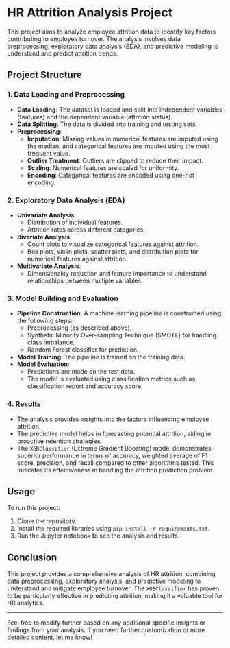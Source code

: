 

# HR Attrition Analysis Project

This project aims to analyze employee attrition data to identify key factors contributing to employee turnover. The analysis involves data preprocessing, exploratory data analysis (EDA), and predictive modeling to understand and predict attrition trends.

## Project Structure

### 1. Data Loading and Preprocessing

- **Data Loading**: The dataset is loaded and split into independent variables (features) and the dependent variable (attrition status).
- **Data Splitting**: The data is divided into training and testing sets.
- **Preprocessing**:
  - **Imputation**: Missing values in numerical features are imputed using the median, and categorical features are imputed using the most frequent value.
  - **Outlier Treatment**: Outliers are clipped to reduce their impact.
  - **Scaling**: Numerical features are scaled for uniformity.
  - **Encoding**: Categorical features are encoded using one-hot encoding.

### 2. Exploratory Data Analysis (EDA)

- **Univariate Analysis**:
  - Distribution of individual features.
  - Attrition rates across different categories.
- **Bivariate Analysis**:
  - Count plots to visualize categorical features against attrition.
  - Box plots, violin plots, scatter plots, and distribution plots for numerical features against attrition.
- **Multivariate Analysis**:
  - Dimensionality reduction and feature importance to understand relationships between multiple variables.

### 3. Model Building and Evaluation

- **Pipeline Construction**: A machine learning pipeline is constructed using the following steps:
  - Preprocessing (as described above).
  - Synthetic Minority Over-sampling Technique (SMOTE) for handling class imbalance.
  - Random Forest classifier for prediction.
- **Model Training**: The pipeline is trained on the training data.
- **Model Evaluation**:
  - Predictions are made on the test data.
  - The model is evaluated using classification metrics such as classification report and accuracy score.

### 4. Results

- The analysis provides insights into the factors influencing employee attrition.
- The predictive model helps in forecasting potential attrition, aiding in proactive retention strategies.
- The `XGBClassifier` (Extreme Gradient Boosting) model demonstrates superior performance in terms of accuracy, weighted average of F1 score, precision, and recall compared to other algorithms tested. This indicates its effectiveness in handling the attrition prediction problem.

## Usage

To run this project:

1. Clone the repository.
2. Install the required libraries using `pip install -r requirements.txt`.
3. Run the Jupyter notebook to see the analysis and results.

## Conclusion

This project provides a comprehensive analysis of HR attrition, combining data preprocessing, exploratory analysis, and predictive modeling to understand and mitigate employee turnover. The `XGBClassifier` has proven to be particularly effective in predicting attrition, making it a valuable tool for HR analytics.

---

Feel free to modify further based on any additional specific insights or findings from your analysis. If you need further customization or more detailed content, let me know!

